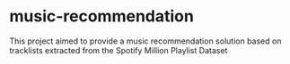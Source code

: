 # music-recommendation
This project aimed to provide a music recommendation solution based on tracklists extracted from the Spotify Million Playlist Dataset
